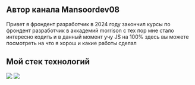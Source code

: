 ## Автор канала Mansoordev08

Привет я фрондент разработчик в 2024 году закончил курсы по фрондент разработчик в аккадемий morrison с тех пор мне стало интересно кодить и в данный момент учу JS на 100% здесь вы можете посмотреть на что я хорош и какие работы сделал 

## Мой стек технологий

<img src="https://img.shields.io/badge/HTML-3d642d?style=for-the-badge&logo=html5&logoColor=white">     <img src="https://img.shields.io/badge/CSS-3d642d?style=for-the-badge&logo=css3&logoColor=white">

